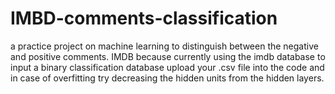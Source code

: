 # IMBD-comments-classification
a practice project on machine learning to distinguish between the negative and positive comments. IMDB because currently using the imdb database
to input a binary classification database upload your .csv file into the code and in case of overfitting try decreasing the hidden units from the hidden layers.
